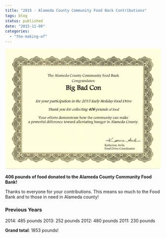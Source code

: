 ```yaml
---
title: "2015 - Alameda County Community Food Back Contributions"
tags: blog
status: published
date: "2015-11-09"
categories: 
  - "the-making-of"
---
```


[![BBC_ACCFB_Collection_2015](/images/BBC_ACCFB_Collection_2015-1024x791.jpg)](http://www.bigbadcon.com/wp-content/uploads/2015/11/BBC_ACCFB_Collection_2015.jpg)

**406 pounds of food donated to the Alameda County Community Food Bank!**

Thanks to everyone for your contributions. This means so much to the Food Bank and to those in need in Alameda county!

### Previous Years

2014: 485 pounds 2013: 252 pounds 2012: 480 pounds 2011: 230 pounds

**Grand total**: 1853 pounds!
